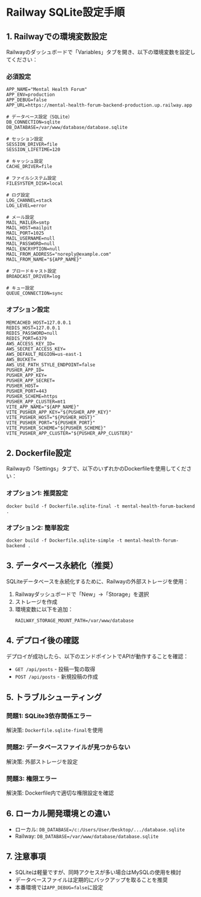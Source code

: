 # Railway SQLite設定手順

## 1. Railwayでの環境変数設定

Railwayのダッシュボードで「Variables」タブを開き、以下の環境変数を設定してください：

### 必須設定
```
APP_NAME="Mental Health Forum"
APP_ENV=production
APP_DEBUG=false
APP_URL=https://mental-health-forum-backend-production.up.railway.app

# データベース設定（SQLite）
DB_CONNECTION=sqlite
DB_DATABASE=/var/www/database/database.sqlite

# セッション設定
SESSION_DRIVER=file
SESSION_LIFETIME=120

# キャッシュ設定
CACHE_DRIVER=file

# ファイルシステム設定
FILESYSTEM_DISK=local

# ログ設定
LOG_CHANNEL=stack
LOG_LEVEL=error

# メール設定
MAIL_MAILER=smtp
MAIL_HOST=mailpit
MAIL_PORT=1025
MAIL_USERNAME=null
MAIL_PASSWORD=null
MAIL_ENCRYPTION=null
MAIL_FROM_ADDRESS="noreply@example.com"
MAIL_FROM_NAME="${APP_NAME}"

# ブロードキャスト設定
BROADCAST_DRIVER=log

# キュー設定
QUEUE_CONNECTION=sync
```

### オプション設定
```
MEMCACHED_HOST=127.0.0.1
REDIS_HOST=127.0.0.1
REDIS_PASSWORD=null
REDIS_PORT=6379
AWS_ACCESS_KEY_ID=
AWS_SECRET_ACCESS_KEY=
AWS_DEFAULT_REGION=us-east-1
AWS_BUCKET=
AWS_USE_PATH_STYLE_ENDPOINT=false
PUSHER_APP_ID=
PUSHER_APP_KEY=
PUSHER_APP_SECRET=
PUSHER_HOST=
PUSHER_PORT=443
PUSHER_SCHEME=https
PUSHER_APP_CLUSTER=mt1
VITE_APP_NAME="${APP_NAME}"
VITE_PUSHER_APP_KEY="${PUSHER_APP_KEY}"
VITE_PUSHER_HOST="${PUSHER_HOST}"
VITE_PUSHER_PORT="${PUSHER_PORT}"
VITE_PUSHER_SCHEME="${PUSHER_SCHEME}"
VITE_PUSHER_APP_CLUSTER="${PUSHER_APP_CLUSTER}"
```

## 2. Dockerfile設定

Railwayの「Settings」タブで、以下のいずれかのDockerfileを使用してください：

### オプション1: 推奨設定
```
docker build -f Dockerfile.sqlite-final -t mental-health-forum-backend .
```

### オプション2: 簡単設定
```
docker build -f Dockerfile.sqlite-simple -t mental-health-forum-backend .
```

## 3. データベース永続化（推奨）

SQLiteデータベースを永続化するために、Railwayの外部ストレージを使用：

1. Railwayダッシュボードで「New」→「Storage」を選択
2. ストレージを作成
3. 環境変数に以下を追加：
   ```
   RAILWAY_STORAGE_MOUNT_PATH=/var/www/database
   ```

## 4. デプロイ後の確認

デプロイが成功したら、以下のエンドポイントでAPIが動作することを確認：

- `GET /api/posts` - 投稿一覧の取得
- `POST /api/posts` - 新規投稿の作成

## 5. トラブルシューティング

### 問題1: SQLite3依存関係エラー
解決策: `Dockerfile.sqlite-final`を使用

### 問題2: データベースファイルが見つからない
解決策: 外部ストレージを設定

### 問題3: 権限エラー
解決策: Dockerfile内で適切な権限設定を確認

## 6. ローカル開発環境との違い

- ローカル: `DB_DATABASE=/c:/Users/User/Desktop/.../database.sqlite`
- Railway: `DB_DATABASE=/var/www/database/database.sqlite`

## 7. 注意事項

- SQLiteは軽量ですが、同時アクセスが多い場合はMySQLの使用を検討
- データベースファイルは定期的にバックアップを取ることを推奨
- 本番環境では`APP_DEBUG=false`に設定 